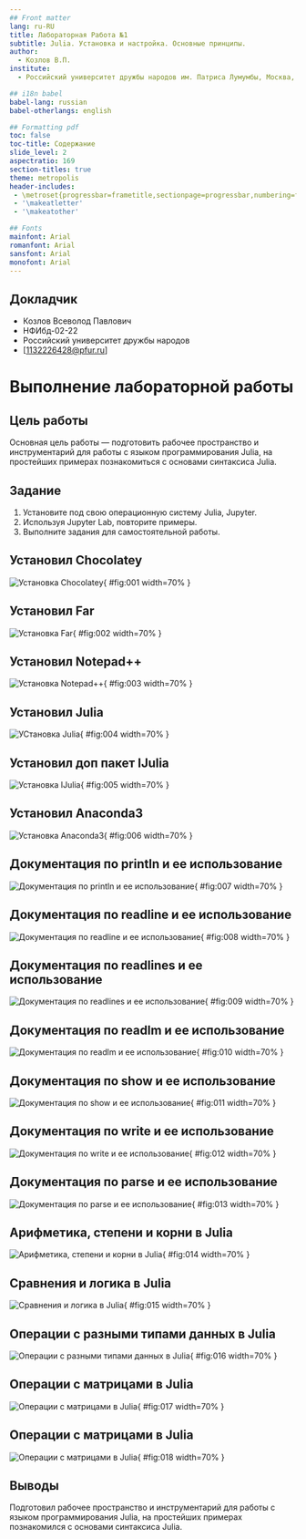 ```yaml
---
## Front matter
lang: ru-RU
title: Лабораторная Работа №1
subtitle: Julia. Установка и настройка. Основные принципы.
author:
  - Козлов В.П.
institute:
  - Российский университет дружбы народов им. Патриса Лумумбы, Москва, Россия

## i18n babel
babel-lang: russian
babel-otherlangs: english

## Formatting pdf
toc: false
toc-title: Содержание
slide_level: 2
aspectratio: 169
section-titles: true
theme: metropolis
header-includes:
 - \metroset{progressbar=frametitle,sectionpage=progressbar,numbering=fraction}
 - '\makeatletter'
 - '\makeatother'

## Fonts
mainfont: Arial
romanfont: Arial
sansfont: Arial
monofont: Arial
---
```



## Докладчик

  * Козлов Всеволод Павлович
  * НФИбд-02-22
  * Российский университет дружбы народов
  * [1132226428@pfur.ru]
  
# Выполнение лабораторной работы

## Цель работы

Основная цель работы — подготовить рабочее пространство и инструментарий для
работы с языком программирования Julia, на простейших примерах познакомиться
с основами синтаксиса Julia.

## Задание

1. Установите под свою операционную систему Julia, Jupyter.
2. Используя Jupyter Lab, повторите примеры.
3. Выполните задания для самостоятельной работы.

## Установил Chocolatey

![Установка Chocolatey](image/1.png){ #fig:001 width=70% }

## Установил Far 

![Установка Far](image/2.png){ #fig:002 width=70% }

## Установил Notepad++

![Установка Notepad++](image/3.png){ #fig:003 width=70% }

## Установил Julia 

![УСтановка Julia](image/4.png){ #fig:004 width=70% }

## Установил доп пакет IJulia

![Установка IJulia](image/5.png){ #fig:005 width=70% }

## Установил Anaconda3 

![Установка Anaconda3](image/6.png){ #fig:006 width=70% }

## Документация по println и ее использование

![Документация по println и ее использование](image/7.png){ #fig:007 width=70% }

## Документация по readline и ее использование

![Документация по readline и ее использование](image/8.png){ #fig:008 width=70% }

## Документация по readlines и ее использование

![Документация по readlines и ее использование](image/9.png){ #fig:009 width=70% }

## Документация по readlm и ее использование

![Документация по readlm и ее использование](image/10.png){ #fig:010 width=70% }

## Документация по show и ее использование

![Документация по show и ее использование](image/11.png){ #fig:011 width=70% }

## Документация по write и ее использование

![Документация по write и ее использование](image/12.png){ #fig:012 width=70% }

## Документация по parse и ее использование

![Документация по parse и ее использование](image/13.png){ #fig:013 width=70% }

## Арифметика, степени и корни в Julia

![Арифметика, степени и корни в Julia](image/14.png){ #fig:014 width=70% }

## Сравнения и логика в Julia

![Сравнения и логика в Julia](image/15.png){ #fig:015 width=70% }

## Операции с разными типами данных в Julia 

![Операции с разными типами данных в Julia ](image/16.png){ #fig:016 width=70% }

## Операции с матрицами в Julia

![Операции с матрицами в Julia](image/17.png){ #fig:017 width=70% }

## Операции с матрицами в Julia

![Операции с матрицами в Julia](image/18.png){ #fig:018 width=70% }

## Выводы

Подготовил рабочее пространство и инструментарий для
работы с языком программирования Julia, на простейших примерах познакомился
с основами синтаксиса Julia.